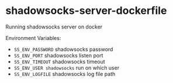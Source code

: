 # shadowsocks-server-dockerfile
Running shadowsocks server on docker

Environment Variables:

* `SS_ENV_PASSWORD` shadowsocks password
* `SS_ENV_PORT` shadowsocks listen port
* `SS_ENV_TIMEOUT` shadowsocks timeout
* `SS_ENV_USER shadowsocks` run on which user
* `SS_ENV_LOGFILE` shadowsocks log file path
